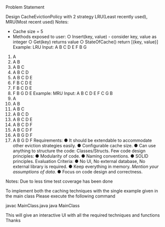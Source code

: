 Problem Statement

Design CacheEvictionPolicy with 2 strategy LRU(Least recently used), MRU(Most recent used)
Notes:
- Cache size = 5
- Methods exposed to user:
○ Insert(key, value) - consider key, value as integer
○ Get(key) returns value
○ StateOfCache() return [{key, value}]
Example: LRU
Input: A B C D E F B G
1. A
2. A B
3. A B C
4. A B C D
5. A B C D E
6. F B C D E
7. F B C D E
8. F B G D E
Example: MRU
Input: A B C D E F C G B
1. A
2. A B
3. A B C
4. A B C D
5. A B C D E
6. A B C D F
7. A B C D F
8. A B G D F
9. A B G D F
Requirements:
● It should be extendable to accommodate other eviction strategies easily.
● Configurable cache size.
● Can use anything to structure the code: Classes/Structs.
Few code design principles:
● Modularity of code.
● Naming conventions.
● SOLID principles.
Evaluation Criteria:
● No UI, No external database, No external library is required.
● Keep everything in memory. *Mention your assumptions of data*.
● Focus on code design and correctness.


Notes:
Due to less time test coverage has been done

To implement both the caching techniques with the single example given in the main class
Please execute the following command

javac MainClass.java
java MainClass

This will give an interactive UI with all the required techniques and functions
Thanks




